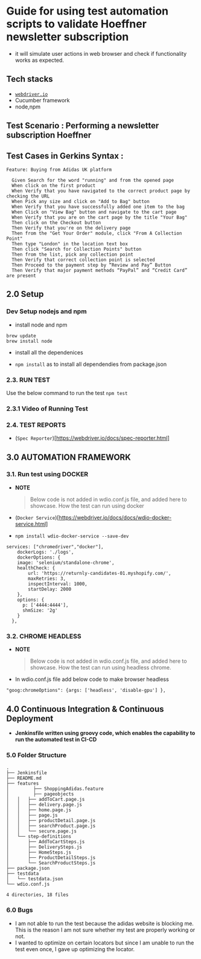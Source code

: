 # Guide for using test automation scripts to validate Hoeffner newsletter subscription
- it will simulate user actions in web browser and check if functionality works as expected.


## Tech stacks
- [`webdriver.io`](https://webdriver.io/)
- Cucumber framework  
- node,npm


## Test Scenario : Performing a newsletter subscription Hoeffner
## Test Cases in Gerkins Syntax :
```
Feature: Buying from Adidas UK platform

  Given Search for the word "running" and from the opened page
  When click on the first product
  When Verify that you have navigated to the correct product page by checking the URL
  When Pick any size and click on "Add to Bag" button
  When Verify that you have successfully added one item to the bag
  When Click on "View Bag" button and navigate to the cart page
  When Verify that you are on the cart page by the title "Your Bag"
  Then click on the Checkout button
  Then Verify that you're on the delivery page
  Then from the "Get Your Order" module, click "From A Collection Point"
  Then type "London" in the location text box
  Then click "Search for Collection Points" button
  Then from the list, pick any collection point
  Then Verify that correct collection point is selected
  Then Proceed to the payment step by “Review and Pay” Button
  Then Verify that major payment methods “PayPal” and “Credit Card” are present
```




## 2.0 Setup
### Dev Setup nodejs and npm
* install node and npm
```
brew update
brew install node
```
* install all the dependenices
-  ```npm install``` as to install all dependendies from package.json

### 2.3. RUN TEST
Use the below command to run the test
```npm test```

### 2.3.1 Video of Running Test


### 2.4. TEST REPORTS
- (`Spec Reporter`)[https://webdriver.io/docs/spec-reporter.html]




## 3.0 AUTOMATION FRAMEWORK

### 3.1.  Run test using DOCKER
- **NOTE**
  >Below code is not added in wdio.conf.js file, and added here to showcase. How the test can run using docker
 
 
- (`Docker Service`)[https://webdriver.io/docs/docs/wdio-docker-service.html]
- ```npm install wdio-docker-service --save-dev```
```
services: ["chromedriver","docker"],
	dockerLogs: './logs',
  	dockerOptions: { 
    image: 'selenium/standalone-chrome',
    healthCheck: {
		url: 'https://returnly-candidates-01.myshopify.com/',
		maxRetries: 3,
		inspectInterval: 1000,
		startDelay: 2000
	},
    options: { 
      p: ['4444:4444'],
      shmSize: '2g'
    }    
  },
  ```

### 3.2.  CHROME HEADLESS
- **NOTE**
  >Below code is not added in wdio.conf.js file, and added here to showcase. How the test can run using headless chrome.
 
 
- In wdio.conf.js file add below code to make browser headless
```
"goog:chromeOptions": {args: ['headless', 'disable-gpu'] },
```




## 4.0 Continuous Integration & Continuous Deployment
- **Jenkinsfile written using groovy code, which enables the capability to run the automated test in CI-CD**




### 5.0 Folder Structure
```
.
├── Jenkinsfile
├── README.md
├── features
│         ├── ShoppingAdidas.feature
│         ├── pageobjects
│   │   ├── addToCart.page.js
│   │   ├── delivery.page.js
│   │   ├── home.page.js
│   │   ├── page.js
│   │   ├── productDetail.page.js
│   │   ├── searchProduct.page.js
│   │   └── secure.page.js
│   └── step-definitions
│       ├── AddToCartSteps.js
│       ├── DeliverySteps.js
│       ├── HomeSteps.js
│       ├── ProductDetailSteps.js
│       └── SearchProductSteps.js
├── package.json
├── testdata
│   └── testdata.json
└── wdio.conf.js

4 directories, 18 files

```


### 6.0 Bugs
- I am not able to run the test because the adidas website is blocking me. This is the reason I am not sure whether my test are properly working or not.
- I wanted to optimize on certain locators but since I am unable to run the test even once, I gave up optimizing the locator.

